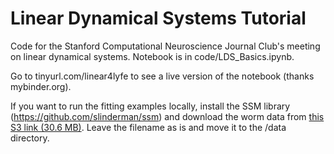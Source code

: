 # Linear Dynamical Systems Tutorial
Code for the Stanford Computational Neuroscience Journal Club's meeting on linear dynamical systems. Notebook is in code/LDS_Basics.ipynb.

Go to tinyurl.com/linear4lyfe to see a live version of the notebook (thanks mybinder.org).

If you want to run the fitting examples locally, install the SSM library (https://github.com/slinderman/ssm) and download the worm data from [this S3 link (30.6 MB)](https://s3-us-west-1.amazonaws.com/stanford-cnjc-files/2019/feb/session_01/N2+on+food+L_2010_04_08__11_25_23___8___1_featuresN.hdf5). Leave the filename as is and move it to the /data directory.
